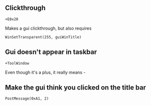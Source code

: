 ﻿## Clickthrough

`+E0x20`

Makes a gui clickthrough, but also requires

`WinSetTransparent(255, guiWinTitle)`

## Gui doesn't appear in taskbar

`+ToolWindow`

Even though it's a plus, it really means -

## Make the gui think you clicked on the title bar

`PostMessage(0xA1, 2)`